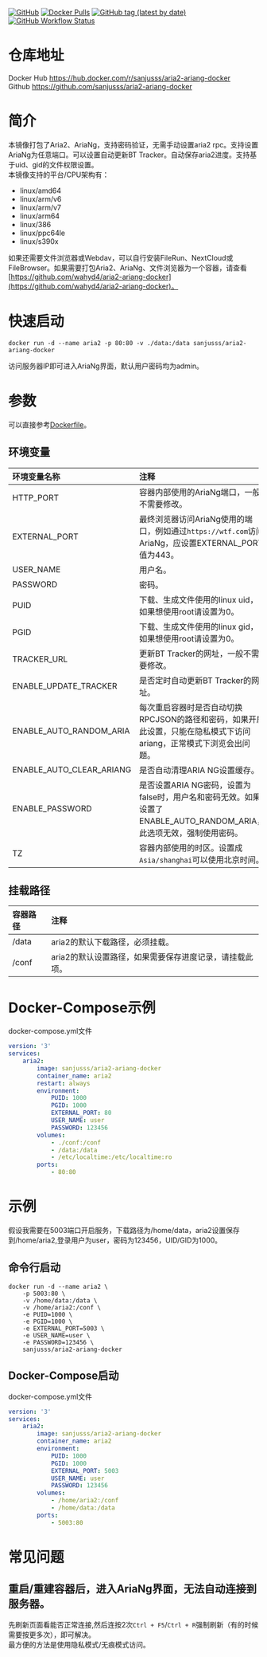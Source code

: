 
[![GitHub](https://img.shields.io/github/license/sanjusss/aria2-ariang-docker)](https://github.com/sanjusss/aria2-ariang-docker/blob/master/LICENSE)
[![Docker Pulls](https://img.shields.io/docker/pulls/sanjusss/aria2-ariang-docker)](https://hub.docker.com/r/sanjusss/aria2-ariang-docker)
[![GitHub tag (latest by date)](https://img.shields.io/github/v/tag/sanjusss/aria2-ariang-docker)](https://github.com/sanjusss/aria2-ariang-docker/tags)
[![GitHub Workflow Status](https://img.shields.io/github/workflow/status/sanjusss/aria2-ariang-docker/Docker%20Image%20CI)](https://github.com/sanjusss/aria2-ariang-docker/actions)

# 仓库地址
Docker Hub https://hub.docker.com/r/sanjusss/aria2-ariang-docker  
Github https://github.com/sanjusss/aria2-ariang-docker  

# 简介
本镜像打包了Aria2、AriaNg，支持密码验证，无需手动设置aria2 rpc。支持设置AriaNg为任意端口。可以设置自动更新BT Tracker。自动保存aria2进度。支持基于uid、gid的文件权限设置。  
本镜像支持的平台/CPU架构有：
   - linux/amd64
   - linux/arm/v6
   - linux/arm/v7
   - linux/arm64
   - linux/386
   - linux/ppc64le
   - linux/s390x

如果还需要文件浏览器或Webdav，可以自行安装FileRun、NextCloud或FileBrowser。如果需要打包Aria2、AriaNg、文件浏览器为一个容器，请查看[https://github.com/wahyd4/aria2-ariang-docker](https://github.com/wahyd4/aria2-ariang-docker)。 

# 快速启动
```shell
docker run -d --name aria2 -p 80:80 -v ./data:/data sanjusss/aria2-ariang-docker
```
访问服务器IP即可进入AriaNg界面，默认用户密码均为admin。

# 参数
可以直接参考[Dockerfile](https://github.com/sanjusss/aria2-ariang-docker/blob/master/Dockerfile)。

## 环境变量
| 环境变量名称 | 注释 | 默认值 |
| :---- | :----- | :--- |
| HTTP_PORT | 容器内部使用的AriaNg端口，一般不需要修改。 | 80 |
| EXTERNAL_PORT | 最终浏览器访问AriaNg使用的端口，例如通过`https://wtf.com`访问AriaNg，应设置EXTERNAL_PORT值为443。 | 80 |
| USER_NAME | 用户名。 | admin |
| PASSWORD | 密码。 | admin |
| PUID | 下载、生成文件使用的linux uid，如果想使用root请设置为0。 | 1000 |
| PGID | 下载、生成文件使用的linux gid，如果想使用root请设置为0。 | 1000 |
| TRACKER_URL | 更新BT Tracker的网址，一般不需要修改。 | [在线trackers_all.txt](https://cdn.jsdelivr.net/gh/ngosang/trackerslist/trackers_all.txt) |
| ENABLE_UPDATE_TRACKER | 是否定时自动更新BT Tracker的网址。 | true |
| ENABLE_AUTO_RANDOM_ARIA | 每次重启容器时是否自动切换RPCJSON的路径和密码，如果开启此设置，只能在隐私模式下访问ariang，正常模式下浏览会出问题。 | false |
| ENABLE_AUTO_CLEAR_ARIANG | 是否自动清理ARIA NG设置缓存。 | true |
| ENABLE_PASSWORD | 是否设置ARIA NG密码，设置为false时，用户名和密码无效。如果设置了ENABLE_AUTO_RANDOM_ARIA，此选项无效，强制使用密码。 | true |
| TZ | 容器内部使用的时区。设置成`Asia/shanghai`可以使用北京时间。 | 空 |

## 挂载路径
| 容器路径 | 注释 |
| :---- | :----- |
| /data | aria2的默认下载路径，必须挂载。 |
| /conf | aria2的默认设置路径，如果需要保存进度记录，请挂载此项。 |

# Docker-Compose示例
docker-compose.yml文件
```yml
version: '3'
services:
    aria2:
        image: sanjusss/aria2-ariang-docker
        container_name: aria2
        restart: always
        environment:
            PUID: 1000
            PGID: 1000
            EXTERNAL_PORT: 80
            USER_NAME: user
            PASSWORD: 123456
        volumes:
            - ./conf:/conf
            - /data:/data
            - /etc/localtime:/etc/localtime:ro
        ports:
            - 80:80
```

# 示例
假设我需要在5003端口开启服务，下载路径为/home/data，aria2设置保存到/home/aria2,登录用户为user，密码为123456，UID/GID为1000。

## 命令行启动
```shell
docker run -d --name aria2 \
	-p 5003:80 \
    -v /home/data:/data \
    -v /home/aria2:/conf \
    -e PUID=1000 \
    -e PGID=1000 \
    -e EXTERNAL_PORT=5003 \
    -e USER_NAME=user \
    -e PASSWORD=123456 \
    sanjusss/aria2-ariang-docker
```

## Docker-Compose启动
docker-compose.yml文件
```yml
version: '3'
services:
    aria2:
        image: sanjusss/aria2-ariang-docker
        container_name: aria2
        environment:
            PUID: 1000
            PGID: 1000
            EXTERNAL_PORT: 5003
            USER_NAME: user
            PASSWORD: 123456
        volumes:
            - /home/aria2:/conf
            - /home/data:/data
        ports:
            - 5003:80
```

# 常见问题
## 重启/重建容器后，进入AriaNg界面，无法自动连接到服务器。
先刷新页面看能否正常连接,然后连按2次`Ctrl + F5`/`Ctrl + R`强制刷新（有的时候需要按更多次），即可解决。  
最方便的方法是使用隐私模式/无痕模式访问。  
